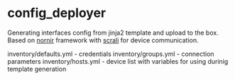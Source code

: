 # config_deployer

Generating interfaces config from jinja2 template and upload to the box. Based on [nornir](https://github.com/nornir-automation/nornir) framework with [scrali](https://github.com/carlmontanari/scrapli) for device communication.

inventory/defaults.yml - credentials
inventory/groups.yml - connection parameters
inventory/hosts.yml - device list with variables for using durinig template generation
